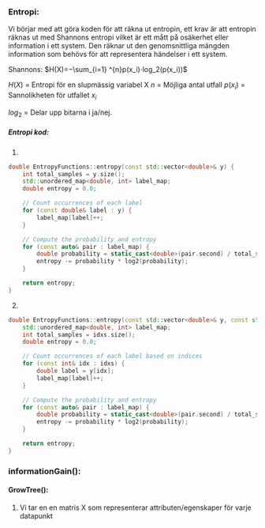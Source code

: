 ### Entropi: 
Vi börjar med att göra koden för att räkna ut entropin, ett krav är att entropin räknas ut med Shannons entropi vilket är ett mått på osäkerhet eller information i ett system. Den räknar ut den genomsnittliga mängden information som behövs för att representera händelser i ett system.

Shannons:
$H(X)=−\sum_{i=1} ^{n}​p(x_i​)⋅log_2​(p(x_i​))$ 

$H(X)$ = Entropi för en slupmässig variabel X
$n$ = Möjliga antal utfall
$p(x_i)$ = Sannolikheten för utfallet $x_i$

$log_2$ = Delar upp bitarna i ja/nej. 
##### Entropi kod:
1. 
``` c++
double EntropyFunctions::entropy(const std::vector<double>& y) {
	int total_samples = y.size();
	std::unordered_map<double, int> label_map;
	double entropy = 0.0;

	// Count occurrences of each label
	for (const double& label : y) {
		label_map[label]++;
	}

	// Compute the probability and entropy
	for (const auto& pair : label_map) {
		double probability = static_cast<double>(pair.second) / total_samples;
		entropy -= probability * log2(probability);
	}

	return entropy;
}
```
2. 
``` C++
double EntropyFunctions::entropy(const std::vector<double>& y, const std::vector<int>& idxs) {
	std::unordered_map<double, int> label_map;
	int total_samples = idxs.size();
	double entropy = 0.0;

	// Count occurrences of each label based on indices
	for (const int& idx : idxs) {
		double label = y[idx];
		label_map[label]++;
	}

	// Compute the probability and entropy
	for (const auto& pair : label_map) {
		double probability = static_cast<double>(pair.second) / total_samples;
		entropy -= probability * log2(probability);
	}

	return entropy;
}
```




### informationGain():

#### GrowTree():
1. Vi tar en en matris X som representerar attributen/egenskaper för varje datapunkt
